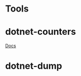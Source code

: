 # Tools

# dotnet-counters
[Docs](https://learn.microsoft.com/en-us/dotnet/core/diagnostics/dotnet-counters)

# dotnet-dump
